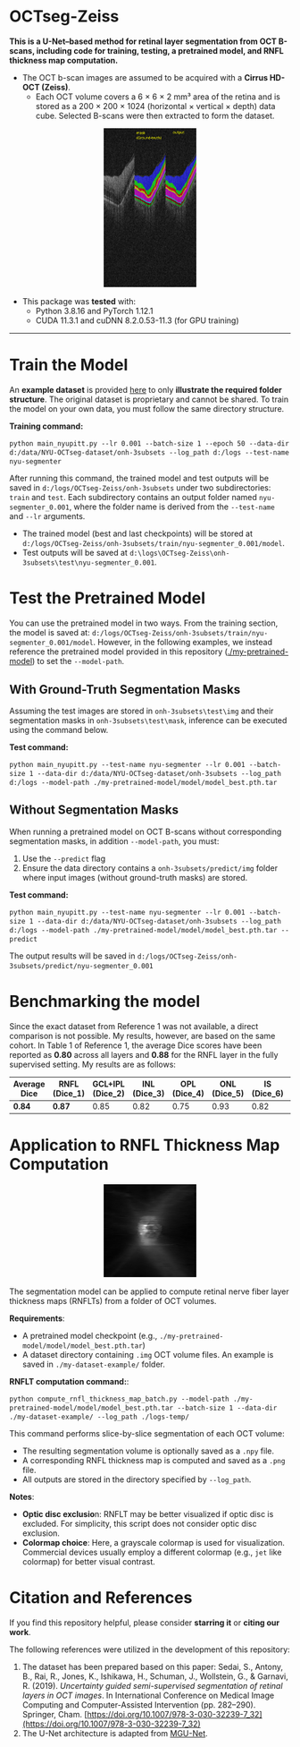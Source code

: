 
# OCTseg-Zeiss

**This is a U-Net–based method for retinal layer segmentation from OCT B-scans, including code for training, testing, a pretrained model, and RNFL thickness map computation.**

- The OCT b-scan images are assumed to be acquired with a **Cirrus HD-OCT (Zeiss)**. 
  - Each OCT volume covers a 6 × 6 × 2 mm³ area of the retina and is stored as a 200 × 200 × 1024 (horizontal × vertical × depth) data cube. Selected B-scans were then extracted to form the dataset.

<p align="center">
<img width="33%" src=./Fig1.png>
</p>


- This package was **tested** with:
  - Python 3.8.16 and PyTorch 1.12.1
  - CUDA 11.3.1 and cuDNN 8.2.0.53-11.3 (for GPU training)

---

# Train the Model


An **example dataset** is provided [here](./my-dataset-example) to only **illustrate the required folder structure**. The original dataset is proprietary and cannot be shared. To train the model on your own data, you must follow the same directory structure. 


**Training command:** 

```commandline
python main_nyupitt.py --lr 0.001 --batch-size 1 --epoch 50 --data-dir d:/data/NYU-OCTseg-dataset/onh-3subsets --log_path d:/logs --test-name nyu-segmenter
```

After running this command, the trained model and test outputs will be saved in `d:/logs/OCTseg-Zeiss/onh-3subsets` under two subdirectories: `train` and `test`.
Each subdirectory contains an output folder named `nyu-segmenter_0.001`, where the folder name is derived from the `--test-name` and `--lr` arguments.
- The trained model (best and last checkpoints) will be stored at `d:/logs/OCTseg-Zeiss/onh-3subsets/train/nyu-segmenter_0.001/model`.
- Test outputs will be saved at `d:\logs\OCTseg-Zeiss\onh-3subsets\test\nyu-segmenter_0.001`.


# Test the Pretrained Model

You can use the pretrained model in two ways. From the training section, the model is saved at: `d:/logs/OCTseg-Zeiss/onh-3subsets/train/nyu-segmenter_0.001/model`. However, in the following examples, we instead reference the pretrained model provided in this repository ([./my-pretrained-model](./my-pretrained-model)) to set the `--model-path`.

## With Ground-Truth Segmentation Masks
Assuming the test images are stored in `onh-3subsets\test\img` and their segmentation masks in `onh-3subsets\test\mask`, inference can be executed using the command below. 

**Test command:**

```commandline
python main_nyupitt.py --test-name nyu-segmenter --lr 0.001 --batch-size 1 --data-dir d:/data/NYU-OCTseg-dataset/onh-3subsets --log_path d:/logs --model-path ./my-pretrained-model/model/model_best.pth.tar
```

## Without Segmentation Masks

When running a pretrained model on OCT B-scans without corresponding segmentation masks, in addition `--model-path`, you must:
1. Use the `--predict` flag
2. Ensure the data directory contains a `onh-3subsets/predict/img` folder where input images (without ground-truth masks) are stored.

**Test command:**

```commandline
python main_nyupitt.py --test-name nyu-segmenter --lr 0.001 --batch-size 1 --data-dir d:/data/NYU-OCTseg-dataset/onh-3subsets --log_path d:/logs --model-path ./my-pretrained-model/model/model_best.pth.tar --predict
```

The output results will be saved in `d:/logs/OCTseg-Zeiss/onh-3subsets/predict/nyu-segmenter_0.001`


# Benchmarking the model

Since the exact dataset from Reference 1 was not available, a direct comparison is not possible. My results, however, are based on the same cohort. In Table 1 of Reference 1, the average Dice scores have been reported as **0.80** across all layers and **0.88** for the RNFL layer in the fully supervised setting. My results are as follows:

| **Average Dice** | RNFL (Dice_1) | GCL+IPL (Dice_2) | INL (Dice_3) | OPL (Dice_4) | ONL (Dice_5) | IS (Dice_6) | OS (Dice_7) | RPE (Dice_8) |
|------------------|---------------|------------------|--------------|--------------|--------------|-------------|-------------|--------------|
| **0.84**         | **0.87**          | 0.85             | 0.82         | 0.75         | 0.93         | 0.82        | 0.87        | 0.85         |



# Application to RNFL Thickness Map Computation

<p align="center">
<img width="33%" src=./Fig2.png>
</p>

The segmentation model can be applied to compute retinal nerve fiber layer thickness maps (RNFLTs) from a folder of OCT volumes.


**Requirements**:
- A pretrained model checkpoint (e.g., `./my-pretrained-model/model/model_best.pth.tar`)
- A dataset directory containing `.img` OCT volume files. An example is saved in `./my-dataset-example/` folder.


**RNFLT computation command:**:

```commandline
python compute_rnfl_thickness_map_batch.py --model-path ./my-pretrained-model/model/model_best.pth.tar --batch-size 1 --data-dir ./my-dataset-example/ --log_path ./logs-temp/
```

This command performs slice-by-slice segmentation of each OCT volume:
- The resulting segmentation volume is optionally saved as a `.npy` file.
- A corresponding RNFL thickness map is computed and saved as a `.png` file.
- All outputs are stored in the directory specified by `--log_path`.


**Notes**: 
- **Optic disc exclusio**n: RNFLT may be better visualized if optic disc is excluded. For simplicity, this script does not consider optic disc exclusion.
- **Colormap choice**: Here, a grayscale colormap is used for visualization. Commercial devices usually employ a different colormap (e.g., `jet` like colormap) for better visual contrast.


# Citation and References

If you find this repository helpful, please consider **starring it** or **citing our work**.

The following references were utilized in the development of this repository:

1. The dataset has been prepared based on this paper:
  Sedai, S., Antony, B., Rai, R., Jones, K., Ishikawa, H., Schuman, J., Wollstein, G., & Garnavi, R. (2019). *Uncertainty guided semi-supervised segmentation of retinal layers in OCT images*. In International Conference on Medical Image Computing and Computer-Assisted Intervention (pp. 282–290). Springer, Cham. [https://doi.org/10.1007/978-3-030-32239-7_32](https://doi.org/10.1007/978-3-030-32239-7_32)
2. The U-Net architecture is adapted from [MGU-Net](https://github.com/Jiaxuan-Li/MGU-Net).
